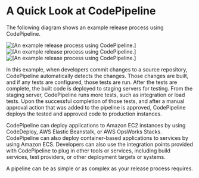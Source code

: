 # A Quick Look at CodePipeline<a name="welcome-introducing"></a>

The following diagram shows an example release process using CodePipeline\.

![\[An example release process using CodePipeline.\]](http://docs.aws.amazon.com/codepipeline/latest/userguide/images/PipelineFlow.png)![\[An example release process using CodePipeline.\]](http://docs.aws.amazon.com/codepipeline/latest/userguide/)![\[An example release process using CodePipeline.\]](http://docs.aws.amazon.com/codepipeline/latest/userguide/)

In this example, when developers commit changes to a source repository, CodePipeline automatically detects the changes\. Those changes are built, and if any tests are configured, those tests are run\. After the tests are complete, the built code is deployed to staging servers for testing\. From the staging server, CodePipeline runs more tests, such as integration or load tests\. Upon the successful completion of those tests, and after a manual approval action that was added to the pipeline is approved, CodePipeline deploys the tested and approved code to production instances\.

 CodePipeline can deploy applications to Amazon EC2 instances by using CodeDeploy, AWS Elastic Beanstalk, or AWS OpsWorks Stacks\. CodePipeline can also deploy container\-based applications to services by using Amazon ECS\. Developers can also use the integration points provided with CodePipeline to plug in other tools or services, including build services, test providers, or other deployment targets or systems\.

A pipeline can be as simple or as complex as your release process requires\.